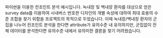 파이썬을 이용한 컨조인트 분석 예시입니다.
녹내장 및 백내장 환자를 대상으로 얻은 survey data를 이용하여 시내버스 번호판 디자인의 개별 속성에 대하여 최대 효용의 수준 조합을 찾기 위함을 프로젝트의 목적으로 두었습니다.
이때 녹내장/백내장 환자의 군집을 나누어 컨조인트 분석을 한다면 attribute가 유의수준 내 유의하지만, 군집없이 전체 데이터를 분석한다면 유의수준 내에서 유의미한 결론을 찾기 어려웠습니다.
